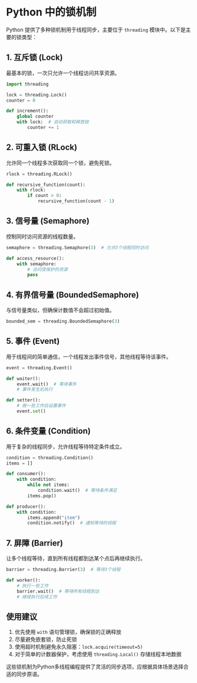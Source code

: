 # Python 中的锁机制

Python 提供了多种锁机制用于线程同步，主要位于 `threading` 模块中。以下是主要的锁类型：

## 1. 互斥锁 (Lock)
最基本的锁，一次只允许一个线程访问共享资源。

```python
import threading

lock = threading.Lock()
counter = 0

def increment():
    global counter
    with lock:  # 自动获取和释放锁
        counter += 1
```

## 2. 可重入锁 (RLock)
允许同一个线程多次获取同一个锁，避免死锁。

```python
rlock = threading.RLock()

def recursive_function(count):
    with rlock:
        if count > 0:
            recursive_function(count - 1)
```

## 3. 信号量 (Semaphore)
控制同时访问资源的线程数量。

```python
semaphore = threading.Semaphore(3)  # 允许3个线程同时访问

def access_resource():
    with semaphore:
        # 访问受保护的资源
        pass
```

## 4. 有界信号量 (BoundedSemaphore)
与信号量类似，但确保计数值不会超过初始值。

```python
bounded_sem = threading.BoundedSemaphore(3)
```

## 5. 事件 (Event)
用于线程间的简单通信，一个线程发出事件信号，其他线程等待该事件。

```python
event = threading.Event()

def waiter():
    event.wait()  # 等待事件
    # 事件发生后执行

def setter():
    # 做一些工作后设置事件
    event.set()
```

## 6. 条件变量 (Condition)
用于复杂的线程同步，允许线程等待特定条件成立。

```python
condition = threading.Condition()
items = []

def consumer():
    with condition:
        while not items:
            condition.wait()  # 等待条件满足
        items.pop()

def producer():
    with condition:
        items.append("item")
        condition.notify()  # 通知等待的线程
```

## 7. 屏障 (Barrier)
让多个线程等待，直到所有线程都到达某个点后再继续执行。

```python
barrier = threading.Barrier(3)  # 等待3个线程

def worker():
    # 执行一些工作
    barrier.wait()  # 等待所有线程到达
    # 继续执行后续工作
```

## 使用建议

1. 优先使用 `with` 语句管理锁，确保锁的正确释放
2. 尽量避免嵌套锁，防止死锁
3. 使用超时机制避免永久阻塞：`lock.acquire(timeout=5)`
4. 对于简单的计数器保护，考虑使用 `threading.Local()` 存储线程本地数据

这些锁机制为Python多线程编程提供了灵活的同步选项，应根据具体场景选择合适的同步原语。